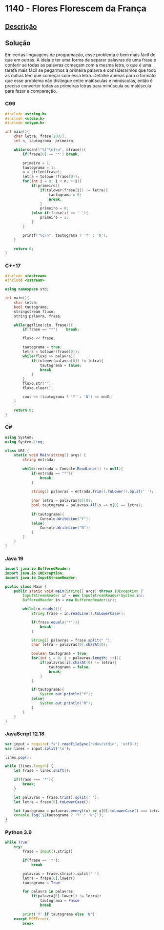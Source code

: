 # 1140 - Flores Florescem da França

## [Descrição](https://www.beecrowd.com.br/judge/pt/problems/view/1140)

## Solução

Em certas linguagens de programação, esse problema é bem mais fácil do que em outras. A ideia é ter uma forma de separar palavras de uma frase e conferir se todas as palavras começam com a mesma letra, o que é uma tarefa mais fácil se pegarmos a primeira palavra e considerarmos que todo as outras têm que começar com essa letra. Detalhe apenas para o formato que esse problema não distingue entre maiúsculas e minúsculas, então é preciso converter todas as primeiras letras para minúscula ou maiúscula para fazer a comparação.

### C99
```c
#include <string.h>
#include <stdio.h>
#include <ctype.h>

int main(){
    char letra, frase[1001];
    int n, tautograma, primeiro;

    while(scanf("%[^\n]\n", &frase)){
        if(frase[0] == '*') break;

        primeiro = 1;
        tautograma = 1;
        n = strlen(frase);
        letra = tolower(frase[0]);
        for(int i = 0; i < n; ++i){
            if(primeiro){
                if(tolower(frase[i]) != letra){
                    tautograma = 0;
                    break;
                }
                primeiro = 0;
            }else if(frase[i] == ' '){
                primeiro = 1;
            }
        }

        printf("%c\n", tautograma ? 'Y' : 'N');
    }

    return 0;
}
```

### C++17
```cpp
#include <iostream>
#include <sstream>

using namespace std;

int main(){
    char letra;
    bool tautograma;
    stringstream fluxo;
    string palavra, frase;

    while(getline(cin, frase)){
        if(frase == "*")    break;

        fluxo << frase;

        tautograma = true;
        letra = tolower(frase[0]);
        while(fluxo >> palavra){
            if(tolower(palavra[0]) != letra){
                tautograma = false;
                break;
            }
        }
        fluxo.str("");
        fluxo.clear();

        cout << (tautograma ? 'Y' : 'N') << endl;
    }

    return 0;
}
```

### C#
```cs
using System;
using System.Linq;

class URI {
    static void Main(string[] args) {
        string entrada;
        
        while((entrada = Console.ReadLine()) != null){
            if(entrada == "*"){
                break;
            }
            
            string[] palavras = entrada.Trim().ToLower().Split(' ');
            
            char letra = palavras[0][0];
            bool tautograma = palavras.All(x => x[0] == letra);
            
            if(tautograma){
                Console.WriteLine("Y");
            }else{
                Console.WriteLine("N");
            }
        }
    }
}
```

### Java 19
```java
import java.io.BufferedReader;
import java.io.IOException;
import java.io.InputStreamReader;

public class Main {
    public static void main(String[] args) throws IOException {
        InputStreamReader ir = new InputStreamReader(System.in);
        BufferedReader in = new BufferedReader(ir);

        while(in.ready()){
            String frase = in.readLine().toLowerCase();

            if(frase.equals("*")){
                break;
            }

            String[] palavras = frase.split(" ");
            char letra = palavras[0].charAt(0);

            boolean tautograma = true;
            for(int i = 0; i < palavras.length; ++i){
                if(palavras[i].charAt(0) != letra){
                    tautograma = false;
                    break;
                }
            }

            if(tautograma){
                System.out.println("Y");
            }else{
                System.out.println("N");
            }
        }
    }
}
```

### JavaScript 12.18
```js
var input = require('fs').readFileSync('/dev/stdin', 'utf8');
var lines = input.split('\n');

lines.pop();

while (lines.length) {
    let frase = lines.shift();

    if(frase === '*'){
        break;
    }

    let palavras = frase.trim().split(' ');
    let letra = frase[0].toLowerCase();

    let tautograma = palavras.every((x) => x[0].toLowerCase() === letra);
    console.log(`${tautograma ? 'Y' : 'N'}`);
}
```

### Python 3.9
```py
while True:
    try:
        frase = input().strip()

        if(frase == '*'):
            break

        palavras = frase.strip().split(' ')
        letra = frase[0].lower()
        tautograma = True

        for palavra in palavras:
            if(palavra[0].lower() != letra):
                tautograma = False
                break
        
        print('Y' if tautograma else 'N')
    except EOFError:
        break
```